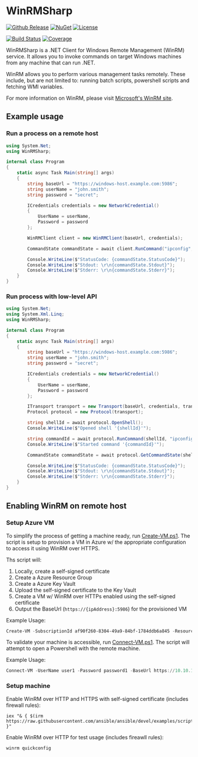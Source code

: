 # WinRMSharp

[![Github Release](https://img.shields.io/github/release/adstep/WinRMSharp)](https://github.com/adstep/WinRMSharp/releases/latest)
[![NuGet](https://img.shields.io/nuget/vpre/WinRMSharp)](https://www.nuget.org/packages/WinRMSharp)
[![License](https://img.shields.io/github/license/adstep/WinRMSharp)](https://github.com/adstep/WinRMSharp/blob/main/LICENSE)

[![Build Status](https://dev.azure.com/adstep/OSS/_apis/build/status/WinRMSharp%20CI)](https://dev.azure.com/adstep/OSS/_build/latest?definitionId=5)
[![Coverage](https://img.shields.io/azure-devops/coverage/adstep/OSS/5)](https://dev.azure.com/adstep/OSS/_build/latest?definitionId=5)

WinRMSharp is a .NET Client for Windows Remote Management (WinRM) service. It allows you to invoke commands on target Windows machines from any machine that can run .NET.

WinRM allows you to perform various management tasks remotely. These include, but are not limited to: running batch scripts, powershell scripts and fetching WMI variables.

For more information on WinRM, please visit [Microsoft's WinRM site](https://learn.microsoft.com/en-us/windows/win32/winrm/portal?redirectedfrom=MSDN).

## Example usage

### Run a process on a remote host

```csharp
using System.Net;
using WinRMSharp;

internal class Program
{
    static async Task Main(string[] args)
    {
        string baseUrl = "https://windows-host.example.com:5986";
        string userName = "john.smith";
        string password = "secret";

        ICredentials credentials = new NetworkCredential()
        {
            UserName = userName,
            Password = password
        };

        WinRMClient client = new WinRMClient(baseUrl, credentials);

        CommandState commandState = await client.RunCommand("ipconfig", new string[] { "/all" });

        Console.WriteLine($"StatusCode: {commandState.StatusCode}");
        Console.WriteLine($"Stdout: \r\n{commandState.Stdout}");
        Console.WriteLine($"Stderr: \r\n{commandState.Stderr}");
    }
}
````

### Run process with low-level API

```csharp
using System.Net;
using System.Xml.Linq;
using WinRMSharp;

internal class Program
{
    static async Task Main(string[] args)
    {
        string baseUrl = "https://windows-host.example.com:5986";
        string userName = "john.smith";
        string password = "secret";

        ICredentials credentials = new NetworkCredential()
        {
            UserName = userName,
            Password = password
        };

        ITransport transport = new Transport(baseUrl, credentials, transportOptions);
        Protocol protocol = new Protocol(transport);

        string shellId = await protocol.OpenShell();
        Console.WriteLine($"Opened shell '{shellId}'");

        string commandId = await protocol.RunCommand(shellId, "ipconfig", new string[] { "/all" });
        Console.WriteLine($"Started command '{commandId}'");

        CommandState commandState = await protocol.GetCommandState(shellId, commandId);

        Console.WriteLine($"StatusCode: {commandState.StatusCode}");
        Console.WriteLine($"Stdout: \r\n{commandState.Stdout}");
        Console.WriteLine($"Stderr: \r\n{commandState.Stderr}");
    }
}
```

## Enabling WinRM on remote host

### Setup Azure VM

To simplify the process of getting a machine ready, run [Create-VM.ps1](scripts/Create-VM.ps1). The script is setup to provision a VM in Azure w/ the appropriate configuration to access it using WinRM over HTTPS.

Ths script will:
1. Locally, create a self-signed certificate
2. Create a Azure Resource Group
3. Create a Azure Key Vault
4. Upload the self-signed certificate to the Key Vault
5. Create a VM w/ WinRM over HTTPs enabled using the self-signed certificate
6. Output the BaseUrl (```https://{ipAddress}:5986```) for the provisioned VM

Example Usage:
```powershell
Create-VM -SubscriptionId af90f260-8304-49a9-84bf-1784ddb6a845 -ResourceGroupName winrm-rg-demo -Location westus2 -VaultName winrm-kv-demo -VmName winrm-vm-001 -UserName user1 -Password password1
```

To validate your machine is accessible, run [Connect-VM.ps1](scripts/Connect-VM.ps1). The script will attempt to open a Powershell with the remote machine.

Example Usage:
```powershell
Connect-VM -UserName user1 -Password password1 -BaseUrl https://10.10.10.10:5986
```

### Setup machine

Enable WinRM over HTTP and HTTPS with self-signed certificate (includes firewall rules):

```
iex "& { $(irm https://raw.githubusercontent.com/ansible/ansible/devel/examples/scripts/ConfigureRemotingForAnsible.ps1) }"
```

Enable WinRM over HTTP for test usage (includes fireawll rules):

```
winrm quickconfig
```
